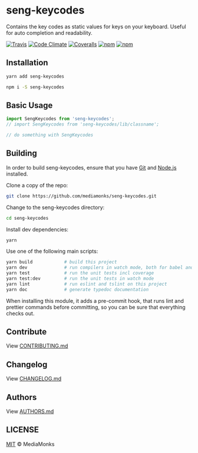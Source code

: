 # seng-keycodes

Contains the key codes as static values for keys on your keyboard. Useful for auto completion and readability.

[![Travis](https://img.shields.io/travis/mediamonks/seng-boilerplate.svg?maxAge=2592000)](https://travis-ci.org/mediamonks/seng-boilerplate)
[![Code Climate](https://img.shields.io/codeclimate/github/mediamonks/seng-boilerplate.svg?maxAge=2592000)](https://codeclimate.com/github/mediamonks/seng-boilerplate)
[![Coveralls](https://img.shields.io/coveralls/mediamonks/seng-boilerplate.svg?maxAge=2592000)](https://coveralls.io/github/mediamonks/seng-boilerplate?branch=master)
[![npm](https://img.shields.io/npm/v/seng-boilerplate.svg?maxAge=2592000)](https://www.npmjs.com/package/seng-boilerplate)
[![npm](https://img.shields.io/npm/dm/seng-boilerplate.svg?maxAge=2592000)](https://www.npmjs.com/package/seng-boilerplate)

## Installation

```sh
yarn add seng-keycodes
```

```sh
npm i -S seng-keycodes
```


## Basic Usage

```ts
import SengKeycodes from 'seng-keycodes';
// import SengKeycodes from 'seng-keycodes/lib/classname';

// do something with SengKeycodes
```


## Building

In order to build seng-keycodes, ensure that you have [Git](http://git-scm.com/downloads)
and [Node.js](http://nodejs.org/) installed.

Clone a copy of the repo:
```sh
git clone https://github.com/mediamonks/seng-keycodes.git
```

Change to the seng-keycodes directory:
```sh
cd seng-keycodes
```

Install dev dependencies:
```sh
yarn
```

Use one of the following main scripts:
```sh
yarn build            # build this project
yarn dev              # run compilers in watch mode, both for babel and typescript
yarn test             # run the unit tests incl coverage
yarn test:dev         # run the unit tests in watch mode
yarn lint             # run eslint and tslint on this project
yarn doc              # generate typedoc documentation
```

When installing this module, it adds a pre-commit hook, that runs lint and prettier commands
before committing, so you can be sure that everything checks out.


## Contribute

View [CONTRIBUTING.md](./CONTRIBUTING.md)


## Changelog

View [CHANGELOG.md](./CHANGELOG.md)


## Authors

View [AUTHORS.md](./AUTHORS.md)


## LICENSE

[MIT](./LICENSE) © MediaMonks

